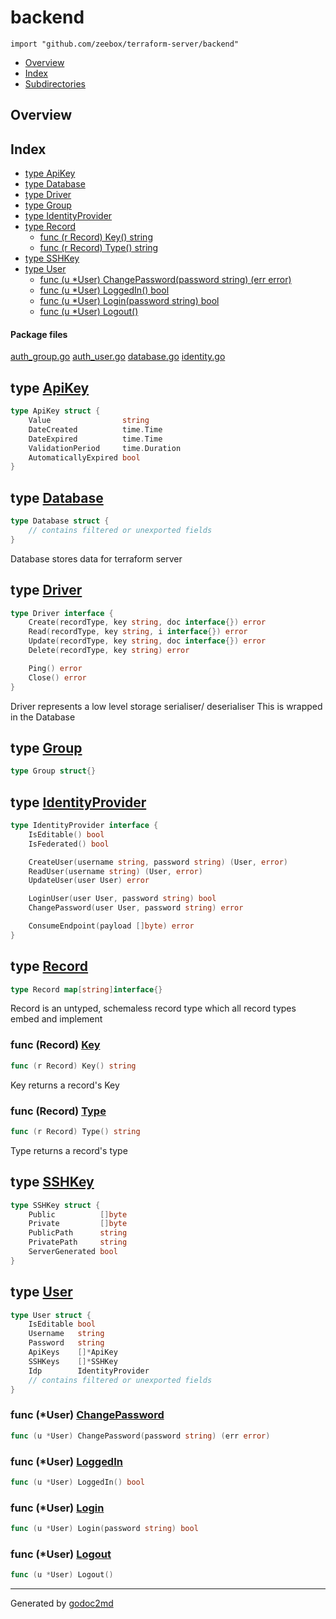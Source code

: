 

# backend
`import "github.com/zeebox/terraform-server/backend"`

* [Overview](#pkg-overview)
* [Index](#pkg-index)
* [Subdirectories](#pkg-subdirectories)

## <a name="pkg-overview">Overview</a>



## <a name="pkg-index">Index</a>
* [type ApiKey](#ApiKey)
* [type Database](#Database)
* [type Driver](#Driver)
* [type Group](#Group)
* [type IdentityProvider](#IdentityProvider)
* [type Record](#Record)
  * [func (r Record) Key() string](#Record.Key)
  * [func (r Record) Type() string](#Record.Type)
* [type SSHKey](#SSHKey)
* [type User](#User)
  * [func (u *User) ChangePassword(password string) (err error)](#User.ChangePassword)
  * [func (u *User) LoggedIn() bool](#User.LoggedIn)
  * [func (u *User) Login(password string) bool](#User.Login)
  * [func (u *User) Logout()](#User.Logout)


#### <a name="pkg-files">Package files</a>
[auth_group.go](/src/github.com/zeebox/terraform-server/backend/auth_group.go) [auth_user.go](/src/github.com/zeebox/terraform-server/backend/auth_user.go) [database.go](/src/github.com/zeebox/terraform-server/backend/database.go) [identity.go](/src/github.com/zeebox/terraform-server/backend/identity.go) 






## <a name="ApiKey">type</a> [ApiKey](/src/target/auth_user.go?s=815:993#L48)
``` go
type ApiKey struct {
    Value                string
    DateCreated          time.Time
    DateExpired          time.Time
    ValidationPeriod     time.Duration
    AutomaticallyExpired bool
}
```









## <a name="Database">type</a> [Database](/src/target/database.go?s=733:772#L30)
``` go
type Database struct {
    // contains filtered or unexported fields
}
```
Database stores data for terraform server










## <a name="Driver">type</a> [Driver](/src/target/database.go?s=432:686#L19)
``` go
type Driver interface {
    Create(recordType, key string, doc interface{}) error
    Read(recordType, key string, i interface{}) error
    Update(recordType, key string, doc interface{}) error
    Delete(recordType, key string) error

    Ping() error
    Close() error
}
```
Driver represents a low level storage serialiser/ deserialiser
This is wrapped in the Database










## <a name="Group">type</a> [Group](/src/target/auth_group.go?s=17:36#L3)
``` go
type Group struct{}
```









## <a name="IdentityProvider">type</a> [IdentityProvider](/src/target/identity.go?s=17:357#L3)
``` go
type IdentityProvider interface {
    IsEditable() bool
    IsFederated() bool

    CreateUser(username string, password string) (User, error)
    ReadUser(username string) (User, error)
    UpdateUser(user User) error

    LoginUser(user User, password string) bool
    ChangePassword(user User, password string) error

    ConsumeEndpoint(payload []byte) error
}
```









## <a name="Record">type</a> [Record](/src/target/database.go?s=111:145#L5)
``` go
type Record map[string]interface{}
```
Record is an untyped, schemaless record type which all
record types embed and implement










### <a name="Record.Key">func</a> (Record) [Key](/src/target/database.go?s=177:205#L8)
``` go
func (r Record) Key() string
```
Key returns a record's Key




### <a name="Record.Type">func</a> (Record) [Type](/src/target/database.go?s=269:298#L13)
``` go
func (r Record) Type() string
```
Type returns a record's type




## <a name="SSHKey">type</a> [SSHKey](/src/target/auth_user.go?s=673:813#L40)
``` go
type SSHKey struct {
    Public          []byte
    Private         []byte
    PublicPath      string
    PrivatePath     string
    ServerGenerated bool
}
```









## <a name="User">type</a> [User](/src/target/auth_user.go?s=44:229#L8)
``` go
type User struct {
    IsEditable bool
    Username   string
    Password   string
    ApiKeys    []*ApiKey
    SSHKeys    []*SSHKey
    Idp        IdentityProvider
    // contains filtered or unexported fields
}
```









### <a name="User.ChangePassword">func</a> (\*User) [ChangePassword](/src/target/auth_user.go?s=448:506#L32)
``` go
func (u *User) ChangePassword(password string) (err error)
```



### <a name="User.LoggedIn">func</a> (\*User) [LoggedIn](/src/target/auth_user.go?s=393:423#L28)
``` go
func (u *User) LoggedIn() bool
```



### <a name="User.Login">func</a> (\*User) [Login](/src/target/auth_user.go?s=231:273#L19)
``` go
func (u *User) Login(password string) bool
```



### <a name="User.Logout">func</a> (\*User) [Logout](/src/target/auth_user.go?s=344:367#L24)
``` go
func (u *User) Logout()
```







- - -
Generated by [godoc2md](http://godoc.org/github.com/davecheney/godoc2md)
